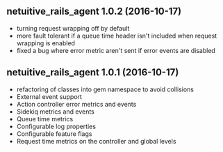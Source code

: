 netuitive_rails_agent 1.0.2 (2016-10-17)
-------------------------
* turning request wrapping off by default
* more fault tolerant if a queue time header isn't included when request wrapping is enabled
* fixed a bug where error metric aren't sent if error events are disabled

netuitive_rails_agent 1.0.1 (2016-10-17)
-------------------------
* refactoring of classes into gem namespace to avoid collisions
* External event support
* Action controller error metrics and events
* Sidekiq metrics and events
* Queue time metrics
* Configurable log properties
* Configurable feature flags
* Request time metrics on the controller and global levels
